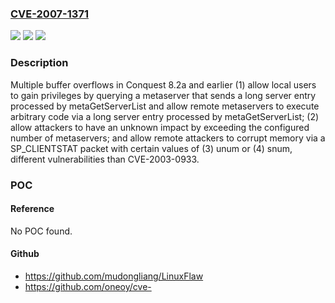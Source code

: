 ### [CVE-2007-1371](https://cve.mitre.org/cgi-bin/cvename.cgi?name=CVE-2007-1371)
![](https://img.shields.io/static/v1?label=Product&message=n%2Fa&color=blue)
![](https://img.shields.io/static/v1?label=Version&message=n%2Fa&color=blue)
![](https://img.shields.io/static/v1?label=Vulnerability&message=n%2Fa&color=brighgreen)

### Description

Multiple buffer overflows in Conquest 8.2a and earlier (1) allow local users to gain privileges by querying a metaserver that sends a long server entry processed by metaGetServerList and allow remote metaservers to execute arbitrary code via a long server entry processed by metaGetServerList; (2) allow attackers to have an unknown impact by exceeding the configured number of metaservers; and allow remote attackers to corrupt memory via a SP_CLIENTSTAT packet with certain values of (3) unum or (4) snum, different vulnerabilities than CVE-2003-0933.

### POC

#### Reference
No POC found.

#### Github
- https://github.com/mudongliang/LinuxFlaw
- https://github.com/oneoy/cve-

